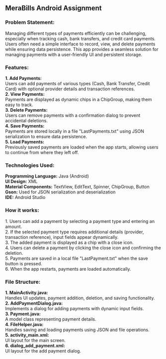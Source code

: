 <h2>MeraBills Android Assignment</h2>

<h3>Problem Statement:</h3>
Managing different types of payments efficiently can be challenging, especially when tracking cash, bank transfers, and credit card payments. Users often need a simple interface to record, view, and delete payments while ensuring data persistence. This app provides a seamless solution for managing payments with a user-friendly UI and persistent storage.

<h3>Features:</h3>
<b>1. Add Payments:</b> <br>
Users can add payments of various types (Cash, Bank Transfer, Credit Card) with optional provider details and transaction references. <br>
<b>2. View Payments:</b> <br>
Payments are displayed as dynamic chips in a ChipGroup, making them easy to track. <br>
<b>3. Delete Payments:</b> <br>
Users can remove payments with a confirmation dialog to prevent accidental deletions. <br>
<b>4. Save Payments:</b> <br>
Payments are stored locally in a file "LastPayments.txt" using JSON serialization to ensure data persistence. <br>
<b>5. Load Payments:</b> <br>
Previously saved payments are loaded when the app starts, allowing users to continue from where they left off. <br>

<h3>Technologies Used:</h3>
<b>Programming Language:</b> Java (Android) <br>
<b>UI Design:</b> XML <br>
<b>Material Components:</b> TextView, EditText, Spinner, ChipGroup, Button <br>
<b>Gson:</b> Used for JSON serialization and deserialization <br>
<b>IDE:</b> Android Studio <br>

<h3>How it works:</h3>
1. Users can add a payment by selecting a payment type and entering an amount. <br>
2. If the selected payment type requires additional details (provider, transaction reference), input fields appear dynamically. <br>
3. The added payment is displayed as a chip with a close icon. <br>
4. Users can delete a payment by clicking the close icon and confirming the deletion. <br>
5. Payments are saved in a local file "LastPayment.txt" when the save button is pressed. <br>
6. When the app restarts, payments are loaded automatically. <br>

<h3>File Structure:</h3>
<b>1. MainActivity.java:</b> <br>
Handles UI updates, payment addition, deletion, and saving functionality. <br>
<b>2. AddPaymentDialog.java:</b> <br>
Implements a dialog for adding payments with dynamic input fields. <br>
<b>3. Payment.java:</b> <br>
A model class representing payment details. <br>
<b>4. FileHelper.java:</b> <br>
Handles saving and loading payments using JSON and file operations. <br>
<b>5. activity_main.xml:</b> <br> 
UI layout for the main screen. <br>
<b>6. dialog_add_payment.xml:</b> <br> 
UI layout for the add payment dialog. <br>
